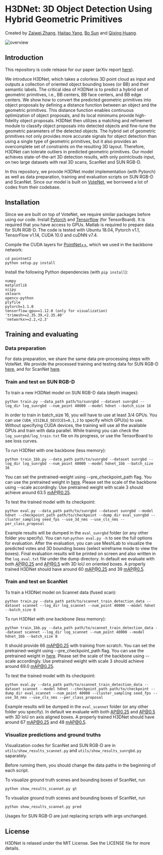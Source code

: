 # H3DNet: 3D Object Detection Using Hybrid Geometric Primitives
Created by <a href="https://sites.google.com/a/utexas.edu/zaiwei-zhang/" target="_blank">Zaiwei Zhang</a>, <a href="https://yanghtr.github.io/" target="_blank">Haitao Yang</a>, <a href="https://sites.google.com/view/bosun/home" target="_blank">Bo Sun</a> and <a href="https://www.cs.utexas.edu/~huangqx/" target="_blank">Qixing Huang</a>.

![overview](overview.jpg)

## Introduction
This repository is code release for our paper (arXiv report [here](https://arxiv.org/abs/2006.05682)).

We introduce H3DNet, which takes a colorless 3D point cloud as input and outputs a collection of oriented object bounding boxes (or BB) and their semantic labels. The critical idea of H3DNet is to predict a hybrid set of geometric primitives, i.e., BB centers, BB face centers, and BB edge centers. We show how to convert the predicted geometric primitives into object proposals by defining a distance function between an object and the geometric primitives. This distance function enables continuous optimization of object proposals, and its local minimums provide high-fidelity object proposals. H3DNet then utilizes a matching and refinement module to classify object proposals into detected objects and fine-tune the geometric parameters of the detected objects. The hybrid set of geometric primitives not only provides more accurate signals for object detection than using a single type of geometric primitives, but it also provides an overcomplete set of constraints on the resulting 3D layout. Therefore, H3DNet can tolerate outliers in predicted geometric primitives. Our model achieves state-of-the-art 3D detection results, with only pointclouds input, on two large datasets with real 3D scans, ScanNet and SUN RGB-D.

In this repository, we provide H3DNet model implementation (with Pytorch) as well as data preparation, training and evaluation scripts on SUN RGB-D and ScanNet. Since our model is built on <a href="https://github.com/facebookresearch/votenet" target="_blank">VoteNet</a>, we borrowed a lot of codes from their codebase.

## Installation

Since we are built on top of VoteNet, we require similar packages before using our code. Install [Pytorch](https://pytorch.org/get-started/locally/) and [Tensorflow](https://github.com/tensorflow/tensorflow) (for TensorBoard). It is required that you have access to GPUs. Matlab is required to prepare data for SUN RGB-D. The code is tested with Ubuntu 18.04, Pytorch v1.1, TensorFlow v1.14, CUDA 10.0 and cuDNN v7.4.

Compile the CUDA layers for [PointNet++](http://arxiv.org/abs/1706.02413), which we used in the backbone network:

    cd pointnet2
    python setup.py install

Install the following Python dependencies (with `pip install`):

    numpy
    matplotlib
    scipy
    sklearn
    opencv-python
    plyfile
    pytorch=1.1.0
    tensorflow-gpu==1.12.0 (only for visualization)
    'trimesh>=2.35.39,<2.35.40'
    'networkx>=2.2,<2.3'

## Training and evaluating

### Data preparation

For data preparation, we share the same data pre-processing steps with VoteNet. We provide the processed training and testing data for SUN RGB-D [here](https://drive.google.com/file/d/1uwoi34N43jfreZooG-SuYhG5mdAsSHvK/view?usp=sharing), and for ScanNet [here](https://drive.google.com/file/d/1WtzsQBqU9rxc3tsa4kooRU_DbhRpuIyb/view?usp=sharing).

### Train and test on SUN RGB-D

To train a new H3DNet model on SUN RGB-D data (depth images):

    python train.py --data_path path/to/sunrgbd --dataset sunrgbd --log_dir log_sunrgbd --num_point 40000 --model hdnet --batch_size 16
  
In order to train in batch_size 16, you will have to use at least 3/4 GPUs. You can use `CUDA_VISIBLE_DEVICES=0,1,2` to specify which GPU(s) to use. Without specifying CUDA devices, the training will use all the available GPUs and train with data parallel.
While training you can check the `log_sunrgbd/log_train.txt` file on its progress, or use the TensorBoard to see loss curves.

To run H3DNet with one backbone (less memory):

    python train_1bb.py --data_path path/to/sunrgbd --dataset sunrgbd --log_dir log_sunrgbd --num_point 40000 --model hdnet_1bb --batch_size 16

You can set the pretrained-weight using --pre_checkpoint_path flag. You can use the pretrained weight in [here](https://github.com/facebookresearch/DepthContrast). Please set the scale of the backbone using --scale accordingly. Use pretrained weight with scale 3 should achieve around 63.5 mAP@0.25.

To test the trained model with its checkpoint:

    python eval.py --data_path path/to/sunrgbd --dataset sunrgbd --model hdnet --checkpoint_path path/to/checkpoint --dump_dir eval_sunrgbd --cluster_sampling seed_fps --use_3d_nms --use_cls_nms --per_class_proposal

Example results will be dumped in the `eval_sunrgbd` folder (or any other folder you specify). You can run `python eval.py -h` to see the full options for evaluation. After the evaluation, you can use MeshLab to visualize the predicted votes and 3D bounding boxes (select wireframe mode to view the boxes). Final evaluation results will be printed on screen and also written in the `log_eval.txt` file under the dump directory. In default we evaluate with both AP@0.25 and AP@0.5 with 3D IoU on oriented boxes. A properly trained H3DNet should have around 60 mAP@0.25 and 39 mAP@0.5.

### Train and test on ScanNet

To train a H3DNet model on Scannet data (fused scan):

    python train.py --data_path path/to/scannet_train_detection_data --dataset scannet --log_dir log_scannet --num_point 40000 --model hdnet --batch_size 8

To run H3DNet with one backbone (less memory):

    python train_1bb.py --data_path path/to/scannet_train_detection_data --dataset scannet --log_dir log_scannet --num_point 40000 --model hdnet_1bb --batch_size 8

It should provide 66 mAP@0.25 with training from scratch. You can set the pretrained-weight using --pre_checkpoint_path flag. You can use the pretrained weight in [here](https://github.com/facebookresearch/DepthContrast). Please set the scale of the backbone using --scale accordingly. Use pretrained weight with scale 3 should achieve around 69.0 mAP@0.25.

To test the trained model with its checkpoint:

    python eval.py --data_path path/to/scannet_train_detection_data --dataset scannet --model hdnet --checkpoint_path path/to/checkpoint --dump_dir eval_scannet --num_point 40000 --cluster_sampling seed_fps --use_3d_nms --use_cls_nms --per_class_proposal

Example results will be dumped in the `eval_scannet` folder (or any other folder you specify). In default we evaluate with both AP@0.25 and AP@0.5 with 3D IoU on axis aligned boxes. A properly trained H3DNet should have around 67 mAP@0.25 and 48 mAP@0.5.

### Visualize predictions and ground truths 
Visualization codes for ScanNet and SUN RGB-D are in `utils/show_results_scannet.py` and `utils/show_results_sunrgbd.py` saparately. 

Before running them, you should change the data paths in the beginning of each script. 

To visualize ground truth scenes and bounding boxes of ScanNet, run 

    python show_results_scannet.py gt

To visualize ground truth scenes and bounding boxes of ScanNet, run 

    python show_results_scannet.py pred

Usages for SUN RGB-D are just replacing scripts with args unchanged. 
## License
H3DNet is relased under the MIT License. See the LICENSE file for more details.

